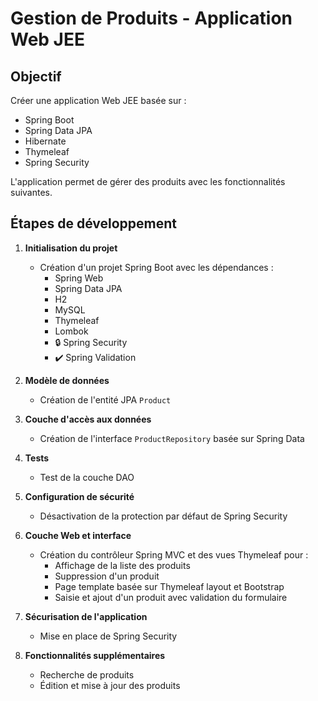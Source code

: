 # Gestion de Produits - Application Web JEE

## Objectif
Créer une application Web JEE basée sur :
- Spring Boot
- Spring Data JPA
- Hibernate
- Thymeleaf
- Spring Security

L'application permet de gérer des produits avec les fonctionnalités suivantes.

## Étapes de développement

1. **Initialisation du projet**
   - Création d'un projet Spring Boot avec les dépendances :
     - Spring Web
     - Spring Data JPA
     - H2
     - MySQL
     - Thymeleaf
     - Lombok
     - 🔒 Spring Security
     - ✔️ Spring Validation

2. **Modèle de données**
   - Création de l'entité JPA `Product`

3. **Couche d'accès aux données**
   - Création de l'interface `ProductRepository` basée sur Spring Data

4. **Tests**
   - Test de la couche DAO

5. **Configuration de sécurité**
   - Désactivation de la protection par défaut de Spring Security

6. **Couche Web et interface**
   - Création du contrôleur Spring MVC et des vues Thymeleaf pour :
     - Affichage de la liste des produits
     - Suppression d'un produit
     - Page template basée sur Thymeleaf layout et Bootstrap
     - Saisie et ajout d'un produit avec validation du formulaire

7. **Sécurisation de l'application**
   - Mise en place de Spring Security

8. **Fonctionnalités supplémentaires**
   - Recherche de produits
   - Édition et mise à jour des produits
